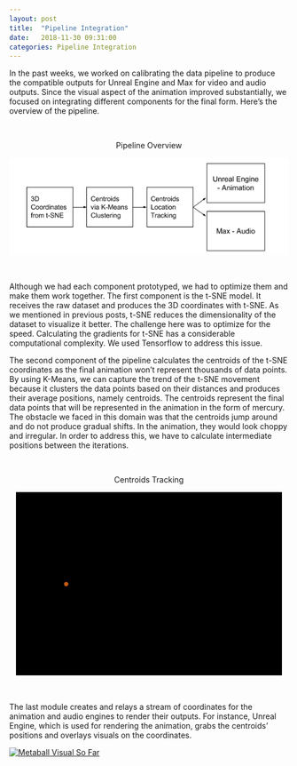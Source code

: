 ```yaml
---
layout: post
title:  "Pipeline Integration"
date:   2018-11-30 09:31:00
categories: Pipeline Integration
---
```


In the past weeks, we worked on calibrating the data pipeline to produce the compatible outputs for Unreal Engine and Max for video and audio outputs. Since the visual aspect of the animation improved substantially, we focused on integrating different components for the final form. Here’s the overview of the pipeline. 

<br/>
<p align="center"> 
 Pipeline Overview
</p>
<p align="center"> 
  <img src="/assets/images/pipeline.png">
</p>
<br/>

Although we had each component prototyped, we had to optimize them and make them work together. The first component is the t-SNE model. It receives the raw dataset and produces the 3D coordinates with t-SNE. As we mentioned in previous posts, t-SNE reduces the dimensionality of the dataset to visualize it better. The challenge here was to optimize for the speed. Calculating the gradients for t-SNE has a considerable computational complexity. We used Tensorflow to address this issue. 

The second component of the pipeline calculates the centroids of the t-SNE coordinates as the final animation won’t represent thousands of data points. By using K-Means, we can capture the trend of the t-SNE movement because it clusters the data points based on their distances and produces their average positions, namely centroids. The centroids represent the final data points that will be represented in the animation in the form of mercury. The obstacle we faced in this domain was that the centroids jump around and do not produce gradual shifts. In the animation, they would look choppy and irregular. In order to address this, we have to calculate intermediate positions between the iterations.

<br/>
<p align="center"> 
 Centroids Tracking
</p>
<p align="center"> 
  <img src="/assets/images/centroids.gif">
</p>
<br/>

The last module creates and relays a stream of coordinates for the animation and audio engines to render their outputs. For instance, Unreal Engine, which is used for rendering the animation, grabs the centroids’ positions and overlays visuals on the coordinates. 

[![Metaball Visual So Far](https://img.youtube.com/vi/BM3qe0Q5glw/0.jpg)](https://www.youtube.com/watch?v=BM3qe0Q5glw)
